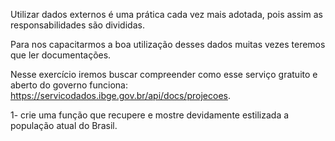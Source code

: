 Utilizar dados externos é uma prática cada vez mais adotada, pois assim as responsabilidades são divididas.

Para nos capacitarmos a boa utilização desses dados muitas vezes teremos que ler documentações.

Nesse exercício iremos buscar compreender como esse serviço gratuito e aberto do governo funciona: https://servicodados.ibge.gov.br/api/docs/projecoes.

1- crie uma função que recupere e mostre devidamente estilizada a população atual do Brasil.

